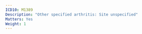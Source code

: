 ```yaml
---
ICD10: M1389
Description: "Other specified arthritis: Site unspecified"
Matters: Yes
Weight: 1
---
```

